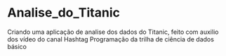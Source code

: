 # Analise_do_Titanic
Criando uma aplicação de analise dos dados do Titanic, feito com auxilio dos vídeo do canal Hashtag Programação da trilha de ciência de dados básico
